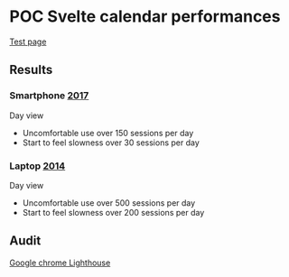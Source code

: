 # POC Svelte calendar performances

[Test page](https://alexandrepichon.github.io/POC-svelte-calendar/public/index.html)

## Results

### Smartphone [2017](https://support.motorola.com/in/en/products/cell-phones/moto-g-family/moto-g4-play/documents/ms114613)

Day view
 - Uncomfortable use over 150 sessions per day
 - Start to feel slowness over 30 sessions per day

### Laptop [2014](https://www.gigabyte.com/fr/Laptop/P34G-v2#kf)

Day view
 - Uncomfortable use over 500 sessions per day
 - Start to feel slowness over 200 sessions per day


## Audit

[Google chrome Lighthouse](https://alexandrepichon.github.io/POC-svelte-calendar/public/lighthouse-audit.html)